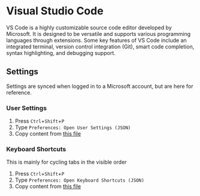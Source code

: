 # Visual Studio Code

VS Code is a highly customizable source code editor developed by Microsoft. It is designed to be versatile and supports various programming languages through extensions. Some key features of VS Code include an integrated terminal, version control integration (Git), smart code completion, syntax highlighting, and debugging support.

## Settings

Settings are synced when logged in to a Microsoft account, but are here for reference.

### User Settings

1. Press `Ctrl`+`Shift`+`P`
2. Type `Preferences: Open User Settings (JSON)`
3. Copy content from [this file](settings.jsonc)

### Keyboard Shortcuts

This is mainly for cycling tabs in the visible order

1. Press `Ctrl`+`Shift`+`P`
2. Type `Preferences: Open Keyboard Shortcuts (JSON)`
3. Copy content from [this file](keyboardShortcuts.jsonc)
